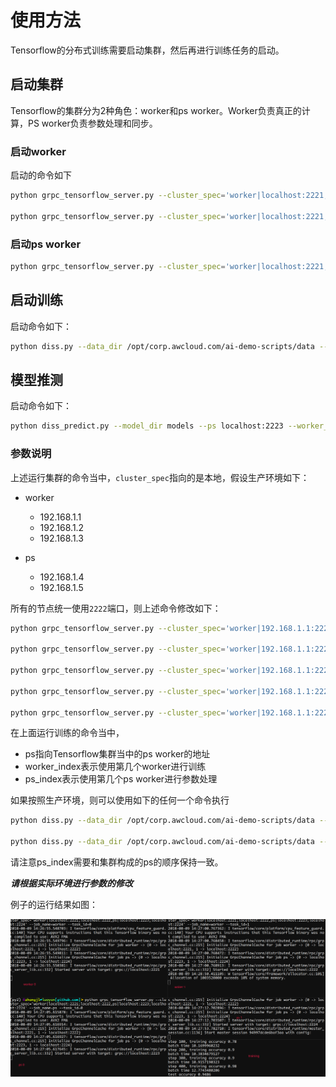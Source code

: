 # 使用方法

Tensorflow的分布式训练需要启动集群，然后再进行训练任务的启动。

## 启动集群

Tensorflow的集群分为2种角色：worker和ps worker。Worker负责真正的计算，PS worker负责参数处理和同步。

### 启动worker

启动的命令如下

```bash
python grpc_tensorflow_server.py --cluster_spec='worker|localhost:2221;localhost:2222,ps|localhost:2223' --job_name=worker --task_id=0

python grpc_tensorflow_server.py --cluster_spec='worker|localhost:2221;localhost:2222,ps|localhost:2223' --job_name=worker --task_id=1
```

### 启动ps worker

```bash
python grpc_tensorflow_server.py --cluster_spec='worker|localhost:2221;localhost:2222,ps|localhost:2223' --job_name=ps --task_id=0
```

## 启动训练

启动命令如下：

```bash
python diss.py --data_dir /opt/corp.awcloud.com/ai-demo-scripts/data --ps localhost:2223 --worker_index 1 --ps_index 0
```

## 模型推测

启动命令如下：

```bash
python diss_predict.py --model_dir models --ps localhost:2223 --worker_index 1 --ps_index 0 --image /opt/github.com/deeplearning/mnsit_pic/whitebg_blackfg/2.png
```

### 参数说明

上述运行集群的命令当中，`cluster_spec`指向的是本地，假设生产环境如下：

- worker
  - 192.168.1.1
  - 192.168.1.2
  - 192.168.1.3

- ps
  - 192.168.1.4
  - 192.168.1.5

所有的节点统一使用`2222`端口，则上述命令修改如下：

```bash
python grpc_tensorflow_server.py --cluster_spec='worker|192.168.1.1:2221;192.168.1.2:2222;192.168.1.3:2222,ps|192.168.1.4:2222;192.168.1.5:2222' --job_name=worker --task_id=0

python grpc_tensorflow_server.py --cluster_spec='worker|192.168.1.1:2221;192.168.1.2:2222;192.168.1.3:2222,ps|192.168.1.4:2222;192.168.1.5:2222' --job_name=worker --task_id=1

python grpc_tensorflow_server.py --cluster_spec='worker|192.168.1.1:2221;192.168.1.2:2222;192.168.1.3:2222,ps|192.168.1.4:2222;192.168.1.5:2222' --job_name=worker --task_id=2

python grpc_tensorflow_server.py --cluster_spec='worker|192.168.1.1:2221;192.168.1.2:2222;192.168.1.3:2222,ps|192.168.1.4:2222;192.168.1.5:2222' --job_name=ps --task_id=0

python grpc_tensorflow_server.py --cluster_spec='worker|192.168.1.1:2221;192.168.1.2:2222;192.168.1.3:2222,ps|192.168.1.4:2222;192.168.1.5:2222' --job_name=ps --task_id=1
```

在上面运行训练的命令当中，

- ps指向Tensorflow集群当中的ps worker的地址
- worker_index表示使用第几个worker进行训练
- ps_index表示使用第几个ps worker进行参数处理

如果按照生产环境，则可以使用如下的任何一个命令执行

```bash
python diss.py --data_dir /opt/corp.awcloud.com/ai-demo-scripts/data --ps 192.168.1.4:2222 --worker_index 1 --ps_index 0

python diss.py --data_dir /opt/corp.awcloud.com/ai-demo-scripts/data --ps 192.168.1.5:2222 --worker_index 1 --ps_index 1
```

请注意ps_index需要和集群构成的ps的顺序保持一致。

***请根据实际环境进行参数的修改***

例子的运行结果如图：

![result](result.png)